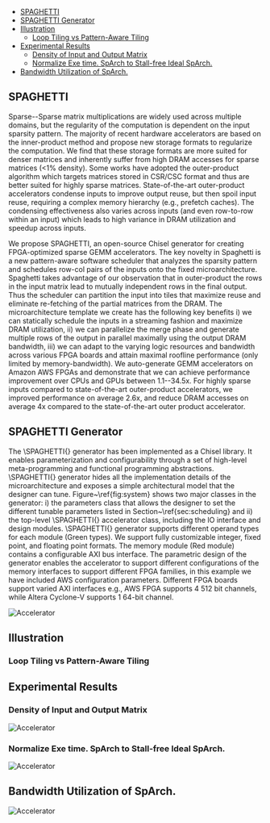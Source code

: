 - [SPAGHETTI](#spaghetti)
- [SPAGHETTI Generator](#spaghetti-generator)
- [Illustration](#illustration)
  - [Loop Tiling vs Pattern-Aware Tiling](#loop-tiling-vs-pattern-aware-tiling)
- [Experimental Results](#experimental-results)
  - [Density of Input and Output Matrix](#density-of-input-and-output-matrix)
  - [Normalize Exe time. SpArch to Stall-free Ideal SpArch.](#normalize-exe-time-sparch-to-stall-free-ideal-sparch)
- [Bandwidth Utilization of SpArch.](#bandwidth-utilization-of-sparch)

## SPAGHETTI

Sparse--Sparse matrix multiplications are widely used across multiple domains, but the regularity of the computation is dependent on the input sparsity pattern. The majority of recent hardware accelerators are based on the inner-product method and propose new storage formats to regularize the computation. We find that these storage formats are more suited for denser matrices and inherently suffer from high DRAM accesses for sparse matrices (<1% density). Some works have adopted the outer-product algorithm which targets matrices stored in CSR/CSC format and thus are better suited for highly sparse matrices. State-of-the-art outer-product accelerators condense inputs to improve output reuse, but then spoil input reuse, requiring a complex memory hierarchy (e.g., prefetch caches). The condensing effectiveness also varies across inputs (and even row-to-row within an input) which leads to high variance in DRAM utilization and speedup across inputs.

We propose SPAGHETTI, an open-source Chisel generator for creating FPGA-optimized sparse GEMM accelerators. The key novelty in Spaghetti is a new pattern-aware software scheduler that analyzes the sparsity pattern and schedules row-col pairs of the inputs onto the fixed microarchitecture. Spaghetti takes advantage of our observation that in outer-product the rows in the input matrix lead to mutually independent rows in the final output. Thus the scheduler can partition the input into tiles that maximize reuse and eliminate re-fetching of the partial matrices from the DRAM. The microarchitecture template we create has the following key benefits i) we can statically schedule the inputs in a streaming fashion and maximize DRAM utilization, ii) we can parallelize the merge phase and generate multiple rows of the output in parallel maximally using the output DRAM bandwidth, iii) we can adapt to the varying logic resources and bandwidth across various FPGA boards and attain maximal roofline performance (only limited by memory-bandwidth). We auto-generate GEMM accelerators on Amazon AWS FPGAs and demonstrate that we can achieve performance improvement over CPUs and GPUs between 1.1--34.5x. For highly sparse inputs compared to state-of-the-art outer-product accelerators, we improved performance on average 2.6x, and reduce DRAM accesses on average 4x compared to the state-of-the-art outer product accelerator.

## SPAGHETTI Generator

The \SPAGHETTI{} generator has been implemented as a Chisel library. It enables parameterization and configurability through a set of high-level meta-programming and functional programming abstractions. \SPAGHETTI{} generator hides all the implementation details of the microarchitecture and exposes a simple architectural model that the designer can tune. Figure~\ref{fig:system} shows two major classes in the generator: i) the parameters class that allows the designer to set the different tunable parameters listed in Section~\ref{sec:scheduling} and ii) the top-level \SPAGHETTI{} accelerator class, including the IO interface and design modules.
\SPAGHETTI{} generator supports different operand types for each module (Green types). We support fully customizable integer, fixed point, and floating point formats. The memory module (Red module) contains a configurable AXI bus interface. The parametric design of the generator enables the accelerator to support different configurations of the memory interfaces to support different FPGA families, in this example we have included AWS configuration parameters. Different FPGA boards support varied AXI interfaces e.g., AWS FPGA supports 4 512 bit channels, while Altera Cyclone-V supports 1 64-bit channel.

![Accelerator](https://www.dropbox.com/s/zwbivi3zkvomd83/Generator.png?raw=1)

## Illustration

### Loop Tiling vs Pattern-Aware Tiling

## Experimental Results

### Density of Input and Output Matrix

![Accelerator](https://www.dropbox.com/s/hz074ot3zg3lpcq/Density.png?raw=1)

### Normalize Exe time. SpArch to Stall-free Ideal SpArch.

![Accelerator](https://www.dropbox.com/s/geehpln5w5s4qte/Serialization.png?raw=1)

## Bandwidth Utilization of SpArch.

![Accelerator](https://www.dropbox.com/s/z67a7w9hwg5qa3l/SpArch_BW.png?raw=1)
